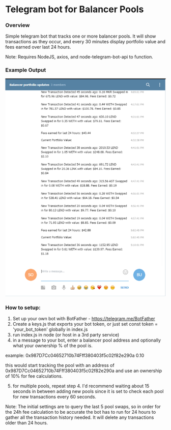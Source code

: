 # Telegram bot for Balancer Pools

### Overview
Simple telegram bot that tracks one or more balancer pools. It will show transactions as they occur, and every 30 minutes display portfolio value and fees earned over last 24 hours.

Note: Requires NodeJS, axios, and node-telegram-bot-api to function.

### Example Output
![Example](docs/telegram_example.png)

### How to setup:
1. Set up your own bot with BotFather - https://telegram.me/BotFather
2. Create a keys.js that exports your bot token, or just set const token = 'your_bot_token' globally in index.js
3. run index.js in node (or host in a 3rd party service)
4. in a message to your bot, enter a balancer pool address and optionally what your ownership % of the pool is.

example: 0x987D7Cc04652710b74Fff380403f5c02f82e290a 0.10

this would start tracking the pool with an address of 0x987D7Cc04652710b74Fff380403f5c02f82e290a and use an ownership of 10% for fee calculations.

5. for multiple pools, repeat step 4. I'd recommend waiting about 15 seconds in between adding new pools since it is set to check each pool for new transactions every 60 seconds.

Note: The initial settings are to query the last 5 pool swaps, so in order for the 24h fee calculation to be accurate the bot has to run for 24 hours to gather all the transaction history needed. It will delete any transactions older than 24 hours.
